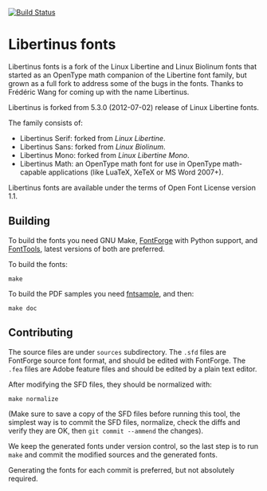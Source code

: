 [![Build Status](https://travis-ci.org/libertinus-fonts/libertinus.svg?branch=master)](https://travis-ci.org/libertinus-fonts/libertinus)

Libertinus fonts
================

Libertinus fonts is a fork of the Linux Libertine and Linux Biolinum fonts that
started as an OpenType math companion of the Libertine font family, but grown
as a full fork to address some of the bugs in the fonts. Thanks to Frédéric
Wang for coming up with the name Libertinus.

Libertinus is forked from 5.3.0 (2012-07-02) release of Linux Libertine fonts.

The family consists of:

* Libertinus Serif: forked from *Linux Libertine*.
* Libertinus Sans: forked from *Linux Biolinum*.
* Libertinus Mono: forked from *Linux Libertine Mono*.
* Libertinus Math: an OpenType math font for use in OpenType math-capable
  applications (like LuaTeX, XeTeX or MS Word 2007+).

Libertinus fonts are available under the terms of Open Font License version
1.1.

Building
--------
To build the fonts you need GNU Make, [FontForge][1] with Python support, and
[FontTools][2], latest versions of both are preferred.

To build the fonts:

    make

To build the PDF samples you need [fntsample][3], and then:

    make doc

Contributing
------------
The source files are under `sources` subdirectory. The `.sfd` files are
FontForge source font format, and should be edited with FontForge. The `.fea`
files are Adobe feature files and should be edited by a plain text editor.

After modifying the SFD files, they should be normalized with:

    make normalize

(Make sure to save a copy of the SFD files before running this tool, the
simplest way is to commit the SFD files, normalize, check the diffs and verify
they are OK, then `git commit --ammend` the changes).

We keep the generated fonts under version control, so the last step is to run
`make` and commit the modified sources and the generated fonts.

Generating the fonts for each commit is preferred, but not absolutely required.

[1]: https://fontforge.github.io
[2]: https://github.com/fonttools/fonttools
[3]: https://github.com/eugmes/fntsample
